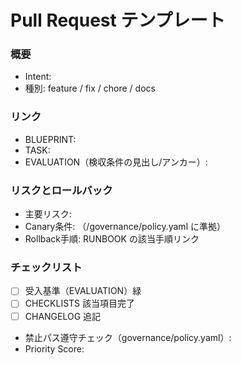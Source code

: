 # Pull Request テンプレート

### 概要

- Intent: <!-- INT-xxx -->
- 種別: feature / fix / chore / docs

### リンク

- BLUEPRINT: <!-- path or permalink -->
- TASK: <!-- path -->
- EVALUATION（検収条件の見出し/アンカー）: <!-- anchor -->

### リスクとロールバック

- 主要リスク:
- Canary条件: （/governance/policy.yaml に準拠）
- Rollback手順: RUNBOOK の該当手順リンク

### チェックリスト

- [ ] 受入基準（EVALUATION）緑
- [ ] CHECKLISTS 該当項目完了
- [ ] CHANGELOG 追記
- 禁止パス遵守チェック（governance/policy.yaml）: <!-- 例: OK / 対象外 / 詳細 -->
- Priority Score: <!-- <value> / 根拠 -->
